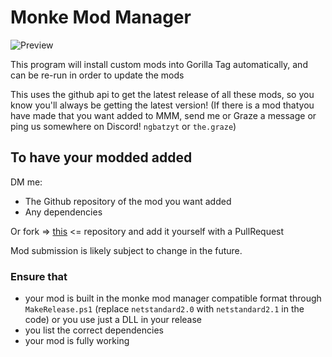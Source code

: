 # Monke Mod Manager
![Preview](https://github.com/user-attachments/assets/8354f118-1932-48ae-8591-23c3a1ae787c)


This program will install custom mods into Gorilla Tag automatically, and can be re-run in order to update the mods

This uses the github api to get the latest release of all these mods, so you know you'll always be getting the latest version!
(If there is a mod thatyou have made that you want added to MMM, send me or Graze a message or ping us somewhere on Discord! `ngbatzyt` or `the.graze`)

## To have your modded added
DM me:
* The Github repository of the mod you want added 
* Any dependencies

Or fork => [this](https://github.com/The-Graze/MonkeModInfo) <= repository and add it yourself with a PullRequest

Mod submission is likely subject to change in the future.

### Ensure that
* your mod is built in the monke mod manager compatible format through `MakeRelease.ps1` (replace `netstandard2.0` with `netstandard2.1` in the code) or you use just a DLL in your release
* you list the correct dependencies
* your mod is fully working
